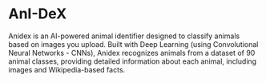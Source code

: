 # AnI-DeX
Anidex is an AI-powered animal identifier designed to classify animals based on images you upload. Built with Deep Learning (using Convolutional Neural Networks - CNNs), Anidex recognizes animals from a dataset of 90 animal classes, providing detailed information about each animal, including images and Wikipedia-based facts.
